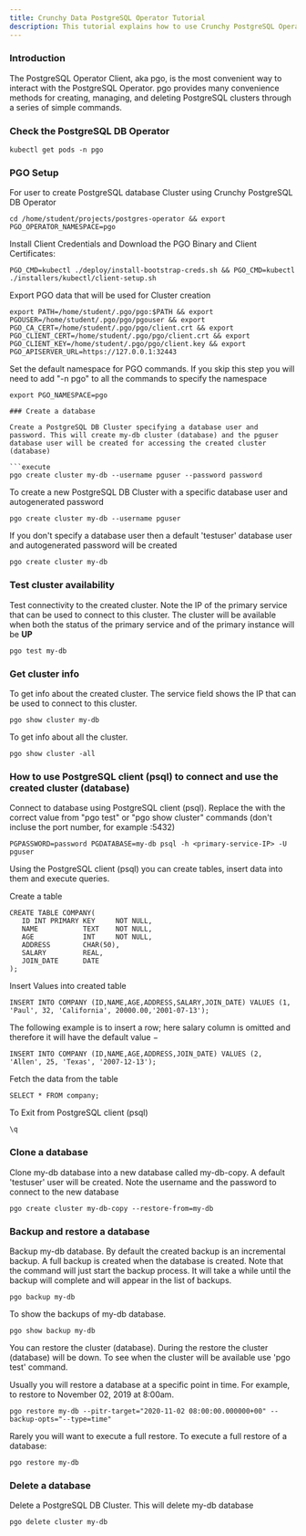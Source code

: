 ```yaml
---
title: Crunchy Data PostgreSQL Operator Tutorial
description: This tutorial explains how to use Crunchy PostgreSQL Operator
---
```


### Introduction

The PostgreSQL Operator Client, aka pgo, is the most convenient way to interact with the PostgreSQL Operator. pgo provides many convenience methods for creating, managing, and deleting PostgreSQL clusters through a series of simple commands.

### Check the PostgreSQL DB Operator 

```execute
kubectl get pods -n pgo
```

### PGO Setup

For user to create PostgreSQL database Cluster using Crunchy PostgreSQL DB Operator

```execute
cd /home/student/projects/postgres-operator && export PGO_OPERATOR_NAMESPACE=pgo 
```

Install Client Credentials and Download the PGO Binary and Client Certificates:

```execute
PGO_CMD=kubectl ./deploy/install-bootstrap-creds.sh && PGO_CMD=kubectl ./installers/kubectl/client-setup.sh
```

Export PGO data that will be used for Cluster creation

```execute
export PATH=/home/student/.pgo/pgo:$PATH && export PGOUSER=/home/student/.pgo/pgo/pgouser && export PGO_CA_CERT=/home/student/.pgo/pgo/client.crt && export PGO_CLIENT_CERT=/home/student/.pgo/pgo/client.crt && export PGO_CLIENT_KEY=/home/student/.pgo/pgo/client.key && export PGO_APISERVER_URL=https://127.0.0.1:32443
```

Set the default namespace for PGO commands. If you skip this step you will need to add "-n pgo" to all the commands to specify the namespace

```execute
export PGO_NAMESPACE=pgo

### Create a database

Create a PostgreSQL DB Cluster specifying a database user and password. This will create my-db cluster (database) and the pguser database user will be created for accessing the created cluster (database)

```execute
pgo create cluster my-db --username pguser --password password
```

To create a new PostgreSQL DB Cluster with a specific database user and autogenerated password
```execute
pgo create cluster my-db --username pguser
```

If you don't specify a database user then a default 'testuser' database user and autogenerated password will be created
```execute
pgo create cluster my-db
```

### Test cluster availability

Test connectivity to the created cluster. Note the IP of the primary service that can be used to connect to this cluster.
The cluster will be available when both the status of the primary service and of the primary instance will be **UP** 
```execute
pgo test my-db
```

### Get cluster info

To get info about the created cluster. The service field shows the IP that can be used to connect to this cluster.
```execute
pgo show cluster my-db
```

To get info about all the cluster.
```execute
pgo show cluster -all
```

### How to use PostgreSQL client (psql) to connect and use the created cluster (database)

Connect to database using PostgreSQL client (psql). Replace the <primary-service-IP> with the correct value from 
"pgo test" or "pgo show cluster" commands (don't incluse the port number, for example :5432)
```execute
PGPASSWORD=password PGDATABASE=my-db psql -h <primary-service-IP> -U pguser
```

Using the PostgreSQL client (psql) you can create tables, insert data into them and execute queries.

Create a table
```execute
CREATE TABLE COMPANY(
   ID INT PRIMARY KEY     NOT NULL,
   NAME           TEXT    NOT NULL,
   AGE            INT     NOT NULL,
   ADDRESS        CHAR(50),
   SALARY         REAL,
   JOIN_DATE	  DATE
);
```

Insert Values into created table

```execute
INSERT INTO COMPANY (ID,NAME,AGE,ADDRESS,SALARY,JOIN_DATE) VALUES (1, 'Paul', 32, 'California', 20000.00,'2001-07-13');
```
The following example is to insert a row; here salary column is omitted and therefore it will have the default value −
```execute
INSERT INTO COMPANY (ID,NAME,AGE,ADDRESS,JOIN_DATE) VALUES (2, 'Allen', 25, 'Texas', '2007-12-13');
```

Fetch the data from the table

```execute
SELECT * FROM company;
```

To Exit from PostgreSQL client (psql)

```execute
\q
```

### Clone a database

Clone my-db database into a new database called my-db-copy. A default 'testuser' user will be created. Note the username and the password to connect to the new database

```execute
pgo create cluster my-db-copy --restore-from=my-db 
```

### Backup and restore a database

Backup my-db database. By default the created backup is an incremental backup. A full backup is created when the database is created.
Note that the command will just start the backup process. It will take a while until the backup will complete and will appear in the list of backups.

```execute
pgo backup my-db
```

To show the backups of my-db database.
```execute
pgo show backup my-db
```

You can restore the cluster (database). During the restore the cluster (database) will be down. To see when the cluster will be available use 'pgo test' command.

Usually you will restore a database at a specific point in time. For example, to restore to November 02, 2019 at 8:00am.
```execute
pgo restore my-db --pitr-target="2020-11-02 08:00:00.000000+00" --backup-opts="--type=time"
```

Rarely you will want to execute a full restore. To execute a full restore of a database: 
```execute
pgo restore my-db
```

### Delete a database

Delete a PostgreSQL DB Cluster. This will delete my-db database

```execute
pgo delete cluster my-db
```



